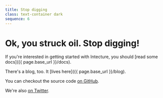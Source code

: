 ```yaml
---
title: Stop digging
class: text-container dark
sequence: 6
---
```

# Ok, you struck oil. Stop digging!

If you're interested in getting started with Intecture, you should [read some docs]({{ page.base_url }}/docs).

There's a blog, too. It [lives here]({{ page.base_url }}/blog).

You can checkout the source code [on GitHub](https://github.com/intecture).

We're also [on Twitter](https://twitter.com/intecture).
